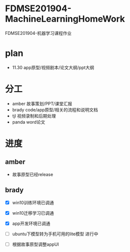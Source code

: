 # FDMSE201904-MachineLearningHomeWork
FDMSE201904-机器学习课程作业

# plan
- 11.30 app原型/视频剧本/论文大纲/ppt大纲

# 分工
- amber 故事策划/PPT/课堂汇报
- brady code/app原型/相关的流程和说明文档
- tjl   视频录制和后期处理
- panda word论文

# 进度

## amber
- 故事原型已经release

## brady
- [x] win10训练环境已调通
- [x] win10迁移学习已调通
- [x] app开发环境已调通
- [ ] ubuntu下模型转为手机可用的lite模型 进行中
- [ ] 根据故事原型调整appUI

